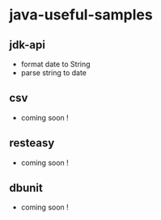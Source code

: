 # java-useful-samples
jdk-api
-------
- format date to String 
- parse string to date

csv
----
- coming soon !

resteasy
----
- coming soon !

dbunit
----
- coming soon !
